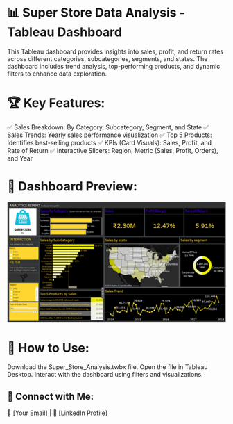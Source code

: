 # 📊 Super Store Data Analysis - Tableau Dashboard
This Tableau dashboard provides insights into sales, profit, and return rates across different categories, subcategories, segments, and states. The dashboard includes trend analysis, top-performing products, and dynamic filters to enhance data exploration.

# 🏆 Key Features:
✅ Sales Breakdown: By Category, Subcategory, Segment, and State
✅ Sales Trends: Yearly sales performance visualization
✅ Top 5 Products: Identifies best-selling products
✅ KPIs (Card Visuals): Sales, Profit, and Rate of Return
✅ Interactive Slicers: Region, Metric (Sales, Profit, Orders), and Year

# 📌 Dashboard Preview:
![dashboard img](https://github.com/saikumar0484/Tableau/blob/main/Screenshot%202025-03-16%20085422.png)

# 🚀 How to Use:
Download the Super_Store_Analysis.twbx file.
Open the file in Tableau Desktop.
Interact with the dashboard using filters and visualizations.

## 🔗 Connect with Me:
📧 [Your Email] | 💼 [LinkedIn Profile]  
